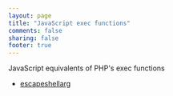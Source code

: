 ```yaml
---
layout: page
title: "JavaScript exec functions"
comments: false
sharing: false
footer: true
---
```

JavaScript equivalents of PHP's exec functions

 - [escapeshellarg](/functions/escapeshellarg)
